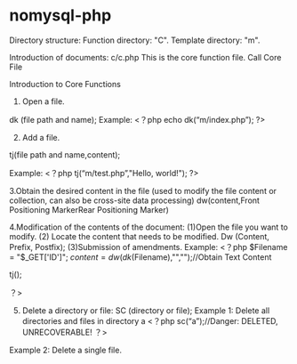 # nomysql-php
Directory structure:
Function directory: "C".
Template directory: "m".

Introduction of documents:
c/c.php
This is the core function file.
Call Core File
<?php 
require ($_SERVER['DOCUMENT_ROOT'].'/c/c.php');
?>

Introduction to Core Functions
1. Open a file.

dk (file path and name);
Example:
<？php
echo dk(“m/index.php”);
?>

2. Add a file.

tj(file path and name,content);

Example:
<？php
tj(“m/test.php”,"Hello, world!");
?>

3.Obtain the desired content in the file (used to modify the file content or collection, can also be cross-site data processing)
dw(content,Front Positioning MarkerRear Positioning Marker)



4.Modification of the contents of the document:
(1)Open the file you want to modify.
(2) Locate the content that needs to be modified.
Dw (Content, Prefix, Postfix);
(3)Submission of amendments.
Example:
<？php
$Filename = "$_GET['ID']";
$content=dw(dk($Filename),"<content>","</content>");//Obtain Text Content

tj();

？>

5. Delete a directory or file:
SC (directory or file);
Example 1: Delete all directories and files in directory a
<？php
sc(“a”);//Danger: DELETED, UNRECOVERABLE!
？>

Example 2: Delete a single file.
<?php
sc("a/test.html");//Danger: Deleted files cannot be recovered!
?>
